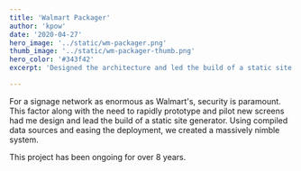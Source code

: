 ```yaml
---
title: 'Walmart Packager'
author: 'kpow'
date: '2020-04-27'
hero_image: '../static/wm-packager.png'
thumb_image: '../static/wm-packager-thumb.png'
hero_color: '#343f42'
excerpt: 'Designed the architecture and led the build of a static site generator coupled with a headless CMS for delivery of digital signage content.'

---
```


For a signage network as enormous as Walmart's, security is paramount. This factor along with the need to rapidly prototype and pilot new screens had me design and lead the build of a static site generator. Using compiled data sources and easing the deployment, we created a massively nimble system.

This project has been ongoing for over 8 years.
